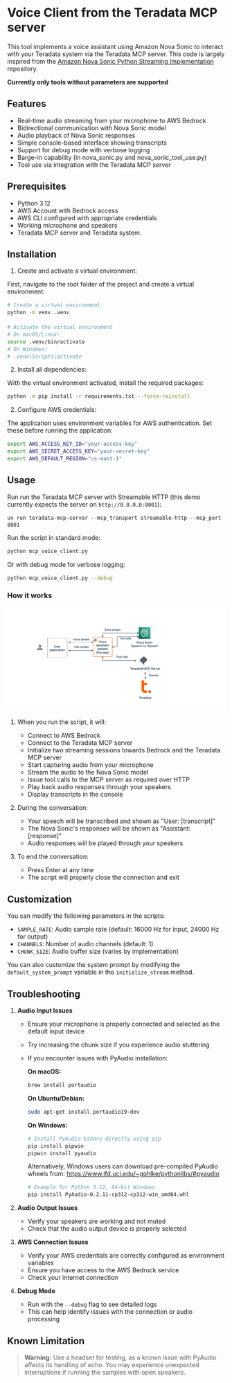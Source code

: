 # Voice Client from the Teradata MCP server

This tool implements a voice assistant using Amazon Nova Sonic to interact with your Teradata system via the Teradata MCP server. This code is largely inspired from the [Amazon Nova Sonic Python Streaming Implementation](https://github.com/aws-samples/amazon-nova-samples/tree/main/speech-to-speech/sample-codes/console-python) repository.

**Currently only tools without parameters are supported**

## Features

- Real-time audio streaming from your microphone to AWS Bedrock
- Bidirectional communication with Nova Sonic model
- Audio playback of Nova Sonic responses
- Simple console-based interface showing transcripts
- Support for debug mode with verbose logging
- Barge-in capability (in nova_sonic.py and nova_sonic_tool_use.py)
- Tool use via integration with the Teradata MCP server

## Prerequisites

- Python 3.12
- AWS Account with Bedrock access
- AWS CLI configured with appropriate credentials
- Working microphone and speakers
- Teradata MCP server and Teradata system.

## Installation

1. Create and activate a virtual environment:

First, navigate to the root folder of the project and create a virtual environment:

```bash
# Create a virtual environment
python -m venv .venv

# Activate the virtual environment
# On macOS/Linux:
source .venv/bin/activate
# On Windows:
# .venv\Scripts\activate
```

2. Install all dependencies:

With the virtual environment activated, install the required packages:

```bash
python -m pip install -r requirements.txt --force-reinstall
```

2. Configure AWS credentials:

The application uses environment variables for AWS authentication. Set these before running the application:

```bash
export AWS_ACCESS_KEY_ID="your-access-key"
export AWS_SECRET_ACCESS_KEY="your-secret-key"
export AWS_DEFAULT_REGION="us-east-1"
```

## Usage

Run run the Teradata MCP server with Streamable HTTP (this demo currently expects the server on `http://0.0.0.0:8001`):

```
uv run teradata-mcp-server --mcp_transport streamable-http --mcp_port 8001
```

Run the script in standard mode:

```bash
python mcp_voice_client.py
```

Or with debug mode for verbose logging:

```bash
python mcp_voice_client.py --debug
```

### How it works

![alt text](voice-assistant-diagram.png)

1. When you run the script, it will:
   - Connect to AWS Bedrock
   - Connect to the Teradata MCP server
   - Initialize two streaming sessions towards Bedrock and the Teradata MCP server
   - Start capturing audio from your microphone
   - Stream the audio to the Nova Sonic model
   - Issue tool calls to the MCP server as required over HTTP
   - Play back audio responses through your speakers
   - Display transcripts in the console

2. During the conversation:
   - Your speech will be transcribed and shown as "User: [transcript]"
   - The Nova Sonic's responses will be shown as "Assistant: [response]"
   - Audio responses will be played through your speakers

3. To end the conversation:
   - Press Enter at any time
   - The script will properly close the connection and exit


## Customization

You can modify the following parameters in the scripts:

- `SAMPLE_RATE`: Audio sample rate (default: 16000 Hz for input, 24000 Hz for output)
- `CHANNELS`: Number of audio channels (default: 1)
- `CHUNK_SIZE`: Audio buffer size (varies by implementation)

You can also customize the system prompt by modifying the `default_system_prompt` variable in the `initialize_stream` method.

## Troubleshooting

1. **Audio Input Issues**
   - Ensure your microphone is properly connected and selected as the default input device
   - Try increasing the chunk size if you experience audio stuttering
   - If you encounter issues with PyAudio installation:

      **On macOS:**
      ```bash
      brew install portaudio
      ```

      **On Ubuntu/Debian:**

      ```bash
      sudo apt-get install portaudio19-dev
      ```

      **On Windows:** 

      ```bash
      # Install PyAudio binary directly using pip
      pip install pipwin
      pipwin install pyaudio
      ```

      Alternatively, Windows users can download pre-compiled PyAudio wheels from:
      https://www.lfd.uci.edu/~gohlke/pythonlibs/#pyaudio
      ```bash
      # Example for Python 3.12, 64-bit Windows
      pip install PyAudio‑0.2.11‑cp312‑cp312‑win_amd64.whl
      ```

2. **Audio Output Issues**
   - Verify your speakers are working and not muted
   - Check that the audio output device is properly selected

3. **AWS Connection Issues**
   - Verify your AWS credentials are correctly configured as environment variables
   - Ensure you have access to the AWS Bedrock service
   - Check your internet connection

4. **Debug Mode**
   - Run with the `--debug` flag to see detailed logs
   - This can help identify issues with the connection or audio processing



## Known Limitation
> **Warning:** Use a headset for testing, as a known issue with PyAudio affects its handling of echo. You may experience unexpected interruptions if running the samples with open speakers.